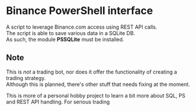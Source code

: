 # Binance PowerShell interface
A script to leverage Binance.com access using REST API calls.  
The script is able to save various data in a SQLite DB.  
As such, the module **PSSQLite** must be installed.

## Note
This is *not* a trading bot, nor does it offer the functionality of creating a trading strategy.  
Although this is planned, there's other stuff that needs fixing at the moment.

This is more of a personal hobby project to learn a bit more about SQL, PS and REST API handling.
For serious trading 
